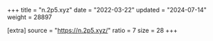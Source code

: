 +++
title = "n.2p5.xyz"
date = "2022-03-22"
updated = "2024-07-14"
weight = 28897

[extra]
source = "https://n.2p5.xyz/"
ratio = 7
size = 28
+++
